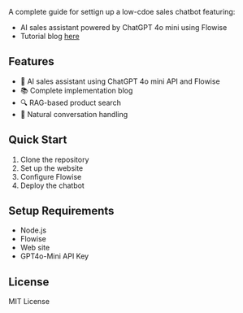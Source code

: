 




A complete guide for settign up a low-cdoe sales chatbot featuring:
- AI sales assistant powered by ChatGPT 4o mini using Flowise
- Tutorial blog [here](https://www.gpt-labs.ai/post/how-to-build-a-low-code-ai-sales-chatbot-for-your-website-with-flowise-and-gpt-4o-mini-api)

## Features
- 🤖 AI sales assistant using ChatGPT 4o mini API and Flowise
- 📚 Complete implementation blog
- 🔍 RAG-based product search
- 💬 Natural conversation handling

## Quick Start
1. Clone the repository
2. Set up the website
3. Configure Flowise
4. Deploy the chatbot


## Setup Requirements
- Node.js
- Flowise
- Web site
- GPT4o-Mini API Key

## License
MIT License
